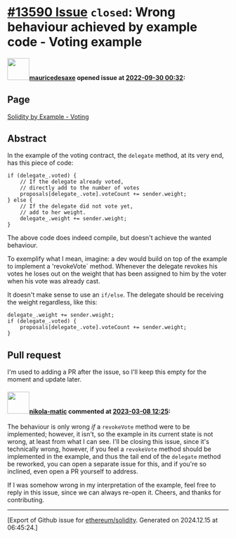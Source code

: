# [\#13590 Issue](https://github.com/ethereum/solidity/issues/13590) `closed`: Wrong behaviour achieved by example code - Voting example

#### <img src="https://avatars.githubusercontent.com/u/28998786?u=e2a57c09da5645d543d0efec8f1e7af8a77d07f9&v=4" width="50">[mauricedesaxe](https://github.com/mauricedesaxe) opened issue at [2022-09-30 00:32](https://github.com/ethereum/solidity/issues/13590):

## Page

[Solidity by Example - Voting](https://docs.soliditylang.org/en/latest/solidity-by-example.html#voting)

## Abstract

In the example of the voting contract, the `delegate` method, at its very end, has this piece of code:

```solidity
if (delegate_.voted) {
    // If the delegate already voted,
    // directly add to the number of votes
    proposals[delegate_.vote].voteCount += sender.weight;
} else {
    // If the delegate did not vote yet,
    // add to her weight.
    delegate_.weight += sender.weight;
}
```

The above code does indeed compile, but doesn't achieve the wanted behaviour. 

To exemplify what I mean, imagine: a dev would build on top of the example to implement a 'revokeVote` method. Whenever the delegate revokes his votes he loses out on the weight that has been assigned to him by the voter when his vote was already cast.

It doesn't make sense to use an `if/else`. The delegate should be receiving the weight regardless, like this:

```solidity
delegate_.weight += sender.weight;
if (delegate_.voted) {
    proposals[delegate_.vote].voteCount += sender.weight;
}  
```

## Pull request

I'm used to adding a PR after the issue, so I'll keep this empty for the moment and update later.

#### <img src="https://avatars.githubusercontent.com/u/4415530?u=dc3db70e8fbd03f92ca81ee173d57774ce61084d&v=4" width="50">[nikola-matic](https://github.com/nikola-matic) commented at [2023-03-08 12:25](https://github.com/ethereum/solidity/issues/13590#issuecomment-1460078895):

The behaviour is only wrong *if* a `revokeVote` method were to be implemented; however, it isn't, so the example in its current state is not wrong, at least from what I can see. I'll be closing this issue, since it's technically wrong, however, if you feel a `revokeVote` method should be implemented in the example, and thus the tail end of the `delegate` method be reworked, you can open a separate issue for this, and if you're so inclined, even open a PR yourself to address.

 If I was somehow wrong in my interpretation of the example, feel free to reply in this issue, since we can always re-open it. Cheers, and thanks for contributing.


-------------------------------------------------------------------------------



[Export of Github issue for [ethereum/solidity](https://github.com/ethereum/solidity). Generated on 2024.12.15 at 06:45:24.]

